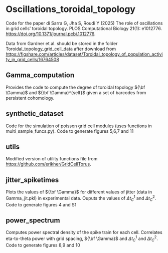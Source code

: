 # Oscillations_toroidal_topology
Code for the paper di Sarra G, Jha S, Roudi Y (2025) The role of oscillations in grid cells’ toroidal topology. PLOS Computational Biology 21(1): e1012776. https://doi.org/10.1371/journal.pcbi.1012776.

Data from Gardner et al. should be stored in the folder Toroidal_topology_grid_cell_data after download from https://figshare.com/articles/dataset/Toroidal_topology_of_population_activity_in_grid_cells/16764508

## Gamma_computation
Provides the code to compute the degree of toroidal topology ${\bf \Gamma}$ and ${\bf \Gamma}^{self}$ given a set of barcodes from persistent cohomology.

## synthetic_dataset
Code for the simulation of poisson grid cell modules (uses functions in multi_sample_funcs.py).
Code to generate figures 5,6,7 and 11

## utils
Modified version of utility functions file from https://github.com/erikher/GridCellTorus.

## jitter_spiketimes
Plots the values of ${\bf \Gamma}$ for different values of jitter (data in Gamma_jit.pkl) in experimental data. Ouputs the values of $\Delta t_C^1$ and $\Delta t_C^2$. Code to generate figures 4 and S1

## power_spectrum
Computes power spectral density of the spike train for each cell. Correlates eta-to-theta power with grid spacing, ${\bf \Gamma}$ and $\Delta t_C^1$ and $\Delta t_C^2$.
Code to generate figures 8,9 and 10
